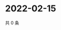 # 2022-02-15

共 0 条

<!-- BEGIN WEIBO -->
<!-- 最后更新时间 Tue Feb 15 2022 06:10:50 GMT+0800 (China Standard Time) -->

<!-- END WEIBO -->
